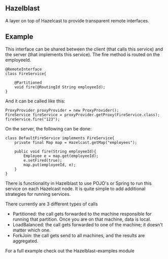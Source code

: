 Hazelblast
-------------------------

A layer on top of Hazelcast to provide transparent remote interfaces.

Example
-------------------------

This interface can be shared between the client (that calls this service) and the server (that implements
this service). The fire method is routed on the employeeId.

    @RemoteInterface
    class FireService{

        @Partitioned
        void fire(@RoutingId String employeeId);
    }

And it can be called like this:

    ProxyProvider proxyProvider = new ProxyProvider();
    FireService fireService = proxyProvider.getProxy(FireService.class);
    fireService.fire("123");

On the server, the following can be done:

    class DefaultFireService implements FireService{
        private final Map map = Hazelcast.getMap("employees");

        public void fire(String employeeId){
            Employee e = map.get(employeeId);
            e.setFired(true);
            map.put(employeeId, e);
        }
    }

There is functionality in Hazelblast to use POJO's or Spring to run this service on each Hazelcast node. It
is quite simple to add additional strategies for running services.

There currently are 3 different types of calls

* Partitioned: the call gets forwarded to the machine responsible for running that partition. Once you are
on that machine, data is local.
* LoadBalanced: the call gets forwarded to one of the machine; it doesn't matter which one.
* ForkJoin: the call gets send to all machines, and the results are aggregated.

For a full example check out the Hazelblast-examples module
